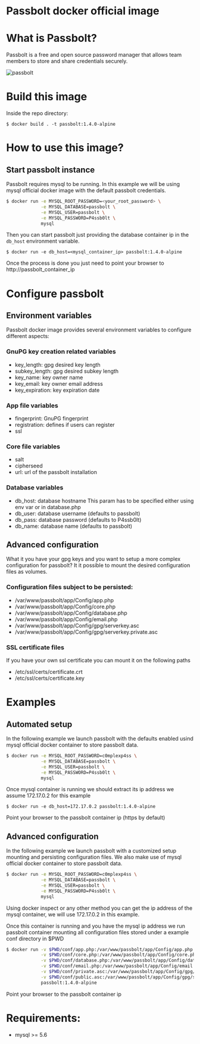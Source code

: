 # Passbolt docker official image

# What is Passbolt?

Passbolt is a free and open source password manager that allows team members to
store and share credentials securely.

![passbolt](https://raw.githubusercontent.com/passbolt/passbolt_styleguide/master/src/img/logo/logo.png)

# Build this image

Inside the repo directory:

`$ docker build . -t passbolt:1.4.0-alpine`

# How to use this image?

## Start passbolt instance

Passbolt requires mysql to be running. In this example we will be using mysql official docker image
with the default passbolt credentials.

```bash
$ docker run -e MYSQL_ROOT_PASSWORD=<your_root_password> \
             -e MYSQL_DATABASE=passbolt \
             -e MYSQL_USER=passbolt \
             -e MYSQL_PASSWORD=P4ssb0lt \
             mysql
```

Then you can start passbolt just providing the database container ip in the `db_host` environment variable.

`$ docker run -e db_host=<mysql_container_ip> passbolt:1.4.0-alpine`

Once the process is done you just need to point your browser to http://passbolt_container_ip

# Configure passbolt

## Environment variables

Passbolt docker image provides several environment variables to configure different aspects:

### GnuPG key creation related variables

* key_length: gpg desired key length
* subkey_length: gpg desired subkey length
* key_name: key owner name
* key_email: key owner email address
* key_expiration: key expiration date

### App file variables

* fingerprint: GnuPG fingerprint
* registration: defines if users can register
* ssl

### Core file variables

* salt
* cipherseed
* url: url of the passbolt installation

### Database variables

* db_host: database hostname This param has to be specified either using env var or in database.php
* db_user: database username (defaults to passbolt)
* db_pass: database password (defaults to P4ssb0lt)
* db_name: database name     (defaults to passbolt)

## Advanced configuration

What it you have your gpg keys and you want to setup a more complex configuration for passbolt?
It it possible to mount the desired configuration files as volumes.

### Configuration files subject to be persisted:

* /var/www/passbolt/app/Config/app.php
* /var/www/passbolt/app/Config/core.php
* /var/www/passbolt/app/Config/database.php
* /var/www/passbolt/app/Config/email.php
* /var/www/passbolt/app/Config/gpg/serverkey.asc
* /var/www/passbolt/app/Config/gpg/serverkey.private.asc

### SSL certificate files

If you have your own ssl certificate you can mount it on the following paths

* /etc/ssl/certs/certificate.crt
* /etc/ssl/certs/certificate.key

# Examples

## Automated setup

In the following example we launch passbolt with the defaults enabled usind mysql official docker container to store passbolt data.

```bash
$ docker run -e MYSQL_ROOT_PASSWORD=c0mplexp4ss \
             -e MYSQL_DATABASE=passbolt \
             -e MYSQL_USER=passbolt \
             -e MYSQL_PASSWORD=P4ssb0lt \
             mysql
```

Once mysql container is running we should extract its ip address we assume 172.17.0.2 for this example

`$ docker run -e db_host=172.17.0.2 passbolt:1.4.0-alpine`

Point your browser to the passbolt container ip (https by default)

## Advanced configuration

In the following example we launch passbolt with a customized setup mounting and persisting configuration files. We also make use of
mysql official docker container to store passbolt data.

```bash
$ docker run -e MYSQL_ROOT_PASSWORD=c0mplexp4ss \
             -e MYSQL_DATABASE=passbolt \
             -e MYSQL_USER=passbolt \
             -e MYSQL_PASSWORD=P4ssb0lt \
             mysql
```

Using docker inspect or any other method you can get the ip address of the mysql container, we will use 172.17.0.2 in this example.

Once this container is running and you have the mysql ip address we run passbolt container mounting all configuration files stored
under a example conf directory in $PWD

```bash
$ docker run -v $PWD/conf/app.php:/var/www/passbolt/app/Config/app.php \
             -v $PWD/conf/core.php:/var/www/passbolt/app/Config/core.php \
             -v $PWD/conf/database.php:/var/www/passbolt/app/Config/database.php \
             -v $PWD/conf/email.php:/var/www/passbolt/app/Config/email.php \
             -v $PWD/conf/private.asc:/var/www/passbolt/app/Config/gpg/serverkey.private.asc \
             -v $PWD/conf/public.asc:/var/www/passbolt/app/Config/gpg/serverkey.asc \
             passbolt:1.4.0-alpine
```

Point your browser to the passbolt container ip

# Requirements:

* mysql >= 5.6
